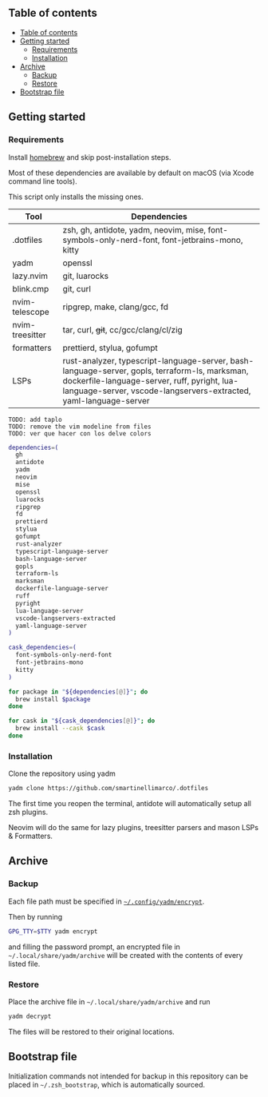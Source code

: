 ## Table of contents

<!--toc:start-->
- [Table of contents](#table-of-contents)
- [Getting started](#getting-started)
  - [Requirements](#requirements)
  - [Installation](#installation)
- [Archive](#archive)
  - [Backup](#backup)
  - [Restore](#restore)
- [Bootstrap file](#bootstrap-file)
<!--toc:end-->

## Getting started

### Requirements

Install [homebrew](https://brew.sh/) and skip post-installation steps.

Most of these dependencies are available by default on macOS (via Xcode command line tools).

This script only installs the missing ones.

| Tool | Dependencies |
|------|--------------|
| .dotfiles | zsh, gh, antidote, yadm, neovim, mise, font-symbols-only-nerd-font, font-jetbrains-mono, kitty |
| yadm | openssl |
| lazy.nvim | git, luarocks |
| blink.cmp | git, curl |
| nvim-telescope | ripgrep, make, clang/gcc, fd |
| nvim-treesitter | tar, curl, ~~git~~, cc/gcc/clang/cl/zig |
| formatters | prettierd, stylua, gofumpt |
| LSPs | rust-analyzer, typescript-language-server, bash-language-server, gopls, terraform-ls, marksman, dockerfile-language-server, ruff, pyright, lua-language-server, vscode-langservers-extracted, yaml-language-server |

```
TODO: add taplo
TODO: remove the vim modeline from files
TODO: ver que hacer con los delve colors
```

```zsh
dependencies=(
  gh
  antidote
  yadm
  neovim
  mise
  openssl
  luarocks
  ripgrep
  fd
  prettierd
  stylua
  gofumpt
  rust-analyzer
  typescript-language-server
  bash-language-server
  gopls
  terraform-ls
  marksman
  dockerfile-language-server
  ruff
  pyright
  lua-language-server
  vscode-langservers-extracted
  yaml-language-server
)

cask_dependencies=(
  font-symbols-only-nerd-font
  font-jetbrains-mono
  kitty
)

for package in "${dependencies[@]}"; do
  brew install $package
done

for cask in "${cask_dependencies[@]}"; do
  brew install --cask $cask
done
```

### Installation

Clone the repository using yadm
```zsh
yadm clone https://github.com/smartinellimarco/.dotfiles
```

The first time you reopen the terminal, antidote will automatically setup all zsh plugins.

Neovim will do the same for lazy plugins, treesitter parsers and mason LSPs & Formatters.

## Archive 

### Backup

Each file path must be specified in [`~/.config/yadm/encrypt`](https://github.com/smartinellimarco/.dotfiles/blob/master/.config/yadm/encrypt).

Then by running
```zsh
GPG_TTY=$TTY yadm encrypt
```
and filling the password prompt, an encrypted file in `~/.local/share/yadm/archive` will be created with the contents of every listed file.

### Restore

Place the archive file in `~/.local/share/yadm/archive` and run
```zsh
yadm decrypt
```
The files will be restored to their original locations.

## Bootstrap file

Initialization commands not intended for backup in this repository can be placed in `~/.zsh_bootstrap`, which is automatically sourced.
